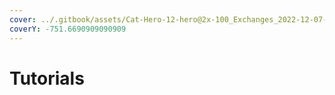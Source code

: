 ```yaml
---
cover: ../.gitbook/assets/Cat-Hero-12-hero@2x-100_Exchanges_2022-12-07-020913_ugkr.webp
coverY: -751.6690909090909
---
```


# Tutorials
